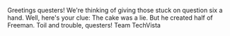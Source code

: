 Greetings questers! We're thinking of giving those stuck on question six a hand. Well, here's your clue: The cake was a lie. But he created half of Freeman. Toil and trouble, questers! Team TechVista
